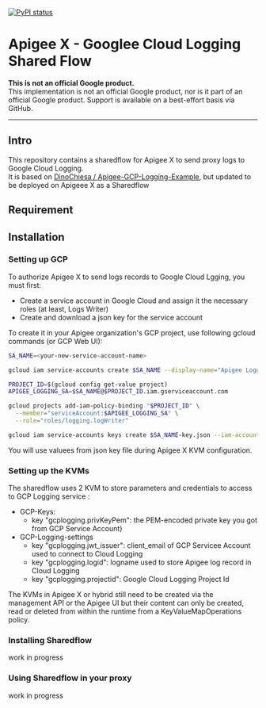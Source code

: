 
[![PyPI status](https://img.shields.io/pypi/status/ansicolortags.svg)](https://pypi.python.org/pypi/ansicolortags/) 

# Apigee X - Googlee Cloud Logging Shared Flow

**This is not an official Google product.**<BR>This implementation is not an official Google product, nor is it part of an official Google product. Support is available on a best-effort basis via GitHub.

***

## Intro

This repository contains a sharedflow for Apigee X to send proxy logs to Google Cloud Logging.<br>
It is based on [DinoChiesa / Apigee-GCP-Logging-Example](https://github.com/DinoChiesa/Apigee-GCP-Logging-Example), but updated to  be deployed on Apigeee X as a Sharedflow

## Requirement

## Installation

### Setting up GCP

To authorize Apigee X to send logs records to Google Cloud Lgging, you must first: 
- Create a service account in Google Cloud and assign it the necessary roles (at least, Logs Writer)
- Create and download a json key for the service account

To create it in your Apigee organization's GCP project, use following gcloud commands (or GCP Web UI):

```sh
SA_NAME=<your-new-service-account-name>

gcloud iam service-accounts create $SA_NAME --display-name="Apigee Logging"

PROJECT_ID=$(gcloud config get-value project)
APIGEE_LOGGING_SA=$SA_NAME@$PROJECT_ID.iam.gserviceaccount.com

gcloud projects add-iam-policy-binding "$PROJECT_ID" \
  --member="serviceAccount:$APIGEE_LOGGING_SA" \
  --role="roles/logging.logWriter"

gcloud iam service-accounts keys create $SA_NAME-key.json --iam-account=$APIGEE_LOGGING_SA --key-file-type=json 

```

You will use valuees from json key file during Apigee X KVM configuration.

### Setting up the KVMs

The sharedflow uses 2 KVM to store parameters and credentials to access to GCP Logging service :
- GCP-Keys: 
    - key "gcplogging.privKeyPem": the PEM-encoded private key you got from GCP Service Account)
- GCP-Logging-settings 
    - key "gcplogging.jwt_issuer": client_email of GCP Servicee Account used to connect to Cloud Logging
    - key "gcplogging.logid": logname used to store Apigee log record in Cloud Logging
    - key "gcplogging.projectid": Google Cloud Logging Project Id 


The KVMs in Apigee X or hybrid still need to be created via the management API or the Apigee UI but their content can only be created, read or deleted from within the runtime from a KeyValueMapOperations policy.

### Installing Sharedflow

work in progress

### Using Sharedflow in your proxy

work in progress
